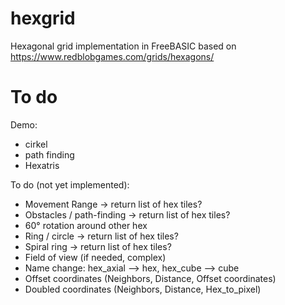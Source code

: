 # hexgrid
Hexagonal grid implementation in FreeBASIC based on https://www.redblobgames.com/grids/hexagons/

# To do
Demo:
- cirkel
- path finding
- Hexatris

To do (not yet implemented):
- Movement Range -> return list of hex tiles?
- Obstacles / path-finding -> return list of hex tiles?
- 60° rotation around other hex 
- Ring / circle -> return list of hex tiles?
- Spiral ring -> return list of hex tiles?
- Field of view (if needed, complex)
- Name change: hex_axial --> hex, hex_cube --> cube
- Offset coordinates (Neighbors, Distance, Offset coordinates)
- Doubled coordinates (Neighbors, Distance, Hex_to_pixel)
